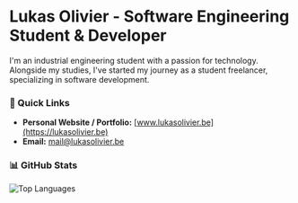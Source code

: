 # Lukas Olivier - Software Engineering Student & Developer

I'm an industrial engineering student with a passion for technology. Alongside my studies, I've started my journey as a student freelancer, specializing in software development. 

### 📌 Quick Links

- **Personal Website / Portfolio:** [www.lukasolivier.be](https://lukasolivier.be)
- **Email:** [mail@lukasolivier.be](mailto:mail@lukasolivier.be)

### 📊 GitHub Stats

![Top Languages](https://github-readme-stats.vercel.app/api/top-langs/?username=LukasOlivier&layout=compact&theme=radical)
